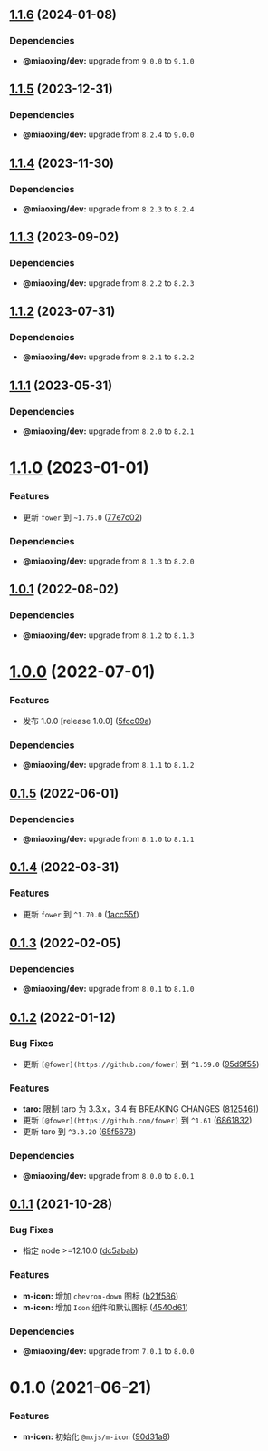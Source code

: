 ## [1.1.6](https://github.com/miaoxing/mxjs-m-icon/compare/v1.1.5...v1.1.6) (2024-01-08)





### Dependencies

* **@miaoxing/dev:** upgrade from `9.0.0` to `9.1.0`

## [1.1.5](https://github.com/miaoxing/mxjs-m-icon/compare/v1.1.4...v1.1.5) (2023-12-31)





### Dependencies

* **@miaoxing/dev:** upgrade from `8.2.4` to `9.0.0`

## [1.1.4](https://github.com/miaoxing/mxjs-m-icon/compare/v1.1.3...v1.1.4) (2023-11-30)





### Dependencies

* **@miaoxing/dev:** upgrade from `8.2.3` to `8.2.4`

## [1.1.3](https://github.com/miaoxing/mxjs-m-icon/compare/v1.1.2...v1.1.3) (2023-09-02)





### Dependencies

* **@miaoxing/dev:** upgrade from `8.2.2` to `8.2.3`

## [1.1.2](https://github.com/miaoxing/mxjs-m-icon/compare/v1.1.1...v1.1.2) (2023-07-31)





### Dependencies

* **@miaoxing/dev:** upgrade from `8.2.1` to `8.2.2`

## [1.1.1](https://github.com/miaoxing/mxjs-m-icon/compare/v1.1.0...v1.1.1) (2023-05-31)





### Dependencies

* **@miaoxing/dev:** upgrade from `8.2.0` to `8.2.1`

# [1.1.0](https://github.com/miaoxing/mxjs-m-icon/compare/v1.0.1...v1.1.0) (2023-01-01)


### Features

* 更新 `fower` 到 `~1.75.0` ([77e7c02](https://github.com/miaoxing/mxjs-m-icon/commit/77e7c023fc81945ec47fcce01c9df59327d8b07d))





### Dependencies

* **@miaoxing/dev:** upgrade from `8.1.3` to `8.2.0`

## [1.0.1](https://github.com/miaoxing/mxjs-m-icon/compare/v1.0.0...v1.0.1) (2022-08-02)





### Dependencies

* **@miaoxing/dev:** upgrade from `8.1.2` to `8.1.3`

# [1.0.0](https://github.com/miaoxing/mxjs-m-icon/compare/v0.1.5...v1.0.0) (2022-07-01)


### Features

* 发布 1.0.0 [release 1.0.0] ([5fcc09a](https://github.com/miaoxing/mxjs-m-icon/commit/5fcc09abbbaf63709d4041433b7fd1b75d85d7be))





### Dependencies

* **@miaoxing/dev:** upgrade from `8.1.1` to `8.1.2`

## [0.1.5](https://github.com/miaoxing/mxjs-m-icon/compare/v0.1.4...v0.1.5) (2022-06-01)





### Dependencies

* **@miaoxing/dev:** upgrade from `8.1.0` to `8.1.1`

## [0.1.4](https://github.com/miaoxing/mxjs-m-icon/compare/v0.1.3...v0.1.4) (2022-03-31)


### Features

* 更新 `fower` 到 `^1.70.0` ([1acc55f](https://github.com/miaoxing/mxjs-m-icon/commit/1acc55fe0543c1b24daeb254fffb029e5f7afada))

## [0.1.3](https://github.com/miaoxing/mxjs-m-icon/compare/v0.1.2...v0.1.3) (2022-02-05)





### Dependencies

* **@miaoxing/dev:** upgrade from `8.0.1` to `8.1.0`

## [0.1.2](https://github.com/miaoxing/mxjs-m-icon/compare/v0.1.1...v0.1.2) (2022-01-12)


### Bug Fixes

* 更新 `[@fower](https://github.com/fower)` 到 `^1.59.0` ([95d9f55](https://github.com/miaoxing/mxjs-m-icon/commit/95d9f552e9ada622d03e839004d9ff7c0686a470))


### Features

* **taro:** 限制 taro 为 3.3.x，3.4 有 BREAKING CHANGES ([8125461](https://github.com/miaoxing/mxjs-m-icon/commit/81254619194eb4f4e460807cd991228364a00c32))
* 更新 `[@fower](https://github.com/fower)` 到 `^1.61` ([6861832](https://github.com/miaoxing/mxjs-m-icon/commit/6861832eae8336c480240a1e45f30335eb579d09))
* 更新 taro 到 `^3.3.20` ([65f5678](https://github.com/miaoxing/mxjs-m-icon/commit/65f56785c5e953a65fe8a64741d4fe8551a791ef))





### Dependencies

* **@miaoxing/dev:** upgrade from `8.0.0` to `8.0.1`

## [0.1.1](https://github.com/miaoxing/mxjs-m-icon/compare/v0.1.0...v0.1.1) (2021-10-28)


### Bug Fixes

* 指定 node >=12.10.0 ([dc5abab](https://github.com/miaoxing/mxjs-m-icon/commit/dc5abab01a77be3a4ce1496cbf13cf1cc91df64b))


### Features

* **m-icon:** 增加 `chevron-down` 图标 ([b21f586](https://github.com/miaoxing/mxjs-m-icon/commit/b21f5860fb16d5de948d3a2f77ec042180b7ab60))
* **m-icon:** 增加 `Icon` 组件和默认图标 ([4540d61](https://github.com/miaoxing/mxjs-m-icon/commit/4540d61d404f1d40c81d589f6854ae0c78971188))





### Dependencies

* **@miaoxing/dev:** upgrade from `7.0.1` to `8.0.0`

# 0.1.0 (2021-06-21)


### Features

* **m-icon:** 初始化 `@mxjs/m-icon` ([90d31a8](https://github.com/miaoxing/mxjs-m-icon/commit/90d31a8d397b0c9fcceb00525a83da676ee17d1c))

